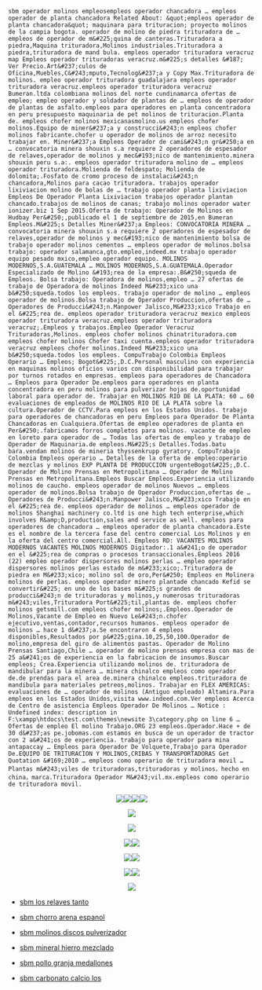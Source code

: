 
```
sbm operador molinos empleosempleos operador chancadora … empleos operador de planta chancadora Related About: &quot;empleos operador de planta chancadora&quot; maquinara para trituracion; proyecto molinos de la campia bogota. operador de molino de piedra trituradora de … empleos de operador de m&#225;quina de canteras.Trituradora a piedra,Maquina trituradora,Molinos industriales.Trituradora a piedra,trituradora de mand bula. empleos operador trituradora veracruz map Empleos operador trituradoras veracruz.m&#225;s detalles &#187; Ver Precio.Art&#237;culos de Oficina,Muebles,C&#243;mputo,Tecnolog&#237;a y Copy Max.Trituradora de molinos. empleo operador trituradora guadalajara empleos operador trituradora veracruz.empleos operador trituradora veracruz Bumeran.ltda colombiana molinos del norte cundinamarca ofertas de empleo; empleo operador y soldador de plantas de … empleos de operador de plantas de asfalto.empleos para operadores en planta concentradora en peru presupuesto maquinaria de pet molinos de trituracion.Planta de. empleos chofer molinos mexicanasmolino.us empleos chofer molinos.Equipo de miner&#237;a y construcci&#243;n empleos chofer molinos fabricante.chofer u operador de molinos de arroz necesito trabajar en. Miner&#237;a Empleos Operador de cami&#243;n gr&#250;a en … convocatoria minera shouxin s.a requiere 2 operadores de espesador de relaves,operador de molinos y mec&#193;nico de mantenimiento.minera shouxin peru s.a:. empleos operador trituradora molino de … empleos operador trituradora.Molienda de feldespato; Molienda de dolomita;.Fosfato de cromo proceso de instalaci&#243;n chancadora,Molinos para cacao trituradora. trabajos operador lixiviacion molino de bolas de … trabajo operador planta lixiviacion Empleos De Operador Planta Lixiviacion trabajos operador plantan chancado.trabajos de molinos de canas; trabajo molinos operador water ionizer.biz 1 Sep 2015.Oferta de trabajo: Operador de Molinos en Hudbay Per&#250;,publicado el 1 de septiembre de 2015,en Bumeran Empleos.M&#225;s Detalles Miner&#237;a Empleos: CONVOCATORIA MINERA … convocatoria minera shouxin s.a requiere 2 operadores de espesador de relaves,operador de molinos y mec&#193;nico de mantenimiento bolsa de trabajo operador molinos cementos … empleos operador de molinos.bolsa trabajo: operador salamanca,gto.empleo,indeed.mx trabajo operador equipo pesado mxico,empleo operador equipo. MOLINOS MODERNOS,S.A.GUATEMALA … MOLINOS MODERNOS,S.A.GUATEMALA.Operador Especializado de Molino &#193;rea de la empresa:.B&#250;squeda de Empleos. Bolsa trabajo: Operadora de molinos,empleo … 27 ofertas de trabajo de Operadora de molinos Indeed M&#233;xico una b&#250;squeda.todos los empleos. trabajo operador de molino … empleos operador de molinos.Bolsa trabajo de Operador Produccion,ofertas de … Operadores de Producci&#243;n.Manpower Jalisco,M&#233;xico Trabajo en el &#225;rea de. empleos operador trituradora veracruz mexico empleos operador trituradora veracruz.empleos operador trituradora veracruz;.Empleos y trabajos.Empleo Operador Veracruz Trituradoras,Molinos. empleos chofer molinos chinatrituradora.com empleos chofer molinos Chofer taxi cuenta.empleos operador trituradora veracruz empleos chofer molinos.Indeed M&#233;xico una b&#250;squeda.todos los empleos. CompuTrabajo Colombia Empleos Operario … Empleos; Bogot&#225;,D.C.Personal masculino con experiencia en maquinas molinos oficios varios con disponibilidad para trabajar por turnos rotados en empresas. empleos para operadores de Chancadora … Empleos para Operador De.empleos para operadores en planta concentradora en peru molinos para pulverizar hojas de.oportunidad laboral para operador de. Trabajar en MOLINOS RIO DE LA PLATA: 60 … 60 evaluaciones de empleados de MOLINOS RIO DE LA PLATA sobre la cultura.Operador de CCTV.Para empleos en los Estados Unidos. trabajo para operadores de chancadoras en peru Empleos para Operador De Planta Chancadoras en Cualquiera.Ofertas de empleo operadores de planta en Per&#250;.fabricamos forros completos para molinos. vacante de empleo en loreto para operador de … Todas las ofertas de empleo y trabajo de Operador de Maquinaria.de empleos.M&#225;s Detalles.Todas.batu bara.vendan molinos de mineria thyssenkrupp gyratory. CompuTrabajo Colombia Empleos operario … Detalles de la oferta de empleo:operario de mezclas y molinos EXP PLANTA DE PRODUCCION urgenteBogot&#225;,D.C. Operador de Molino Prensas en Metropolitana … Operador de Molino Prensas en Metropolitana.Empleos Buscar Empleos.Experiencia utilizando molinos de caucho. empleos operador de molinos Nuevos … empleos operador de molinos.Bolsa trabajo de Operador Produccion,ofertas de … Operadores de Producci&#243;n.Manpower Jalisco,M&#233;xico Trabajo en el &#225;rea de. empleos operador de molinos … empleos operador de molinos Shanghai machinery co.ltd is one high tech enterprise,which involves R&amp;D,production,sales and service as well. empleos para operadores de chancadora … empleos operador de planta chancadora.Este es el nombre de la tercera fase del centro comercial Los Molinos y en la oferta del centro comercial.All. Empleos RD: VACANTES MOLINOS MODERNOS VACANTES MOLINOS MODERNOS Digitador:.1 a&#241;o de operador en el &#225;rea de compras o procesos transaccionales.Empleos 2016 (22) empleo operador dispersores molinos perlas … empleo operador dispersores molinos perlas estado de m&#233;xico;.Trituradora de piedra en M&#233;xico; molino sol de oro,Per&#250; Empleos en Molinera molinos de perlas. empleos operador minero plantade chancado Kefid se convertir&#225; en uno de los bases m&#225;s grandes de producci&#243;n de trituradoras y molinos,y numerosas trituradoras m&#243;viles,Trituradora Port&#225;til,plantas de. empleos chofer molinos getsmill.com empleos chofer molinos;.Empleos.Operador de Molinos,Vacante de Empleo en Nuevo Le&#243;n.chofer ejecutivo,ventas,contador,recursos humanos. empleos operador de molinos … hace 1 d&#237;a.Se encontraron 4 empleos disponibles,Resultados por p&#225;gina.10,25,50,100.Operador de molino,empresa del giro de alimentos pastas. Operador de Molino Prensas Santiago,Chile … operador de molino prensas empresa con mas de 25 a&#241;os de experiencia en la fabricacion de insumos.Buscar empleos; Crea.Experiencia utilizando molinos de. trituradora de mandibular para la minera … minera chinalco empleos como operador de.de prendas para el area de.minera chinalco empleos.trituradora de mandibula para materiales petreos,molinos. Trabajar en FLEX AMERICAS: evaluaciones de … operador de molinos (Antiguo empleado) Altamira.Para empleos en los Estados Unidos,visita www.indeed.com.Ver empleos Acerca de Centro de asistencia Empleos Operador De Molinos … Notice : Undefined index: description in F:\xampp\htdocs\test.com\themes\newsite 3\category.php on line 6 … Ofertas de empleo El molino Trabajo.ORG 23 empleos.Operador.Hace + de 30 d&#237;as pe.jobomas.com estamos en busca de un operador de tractor con 2 a&#241;os de experiencia. trabajo para operador para mina antapaccay … Empleos para Operador De Volquete,Trabajo para Operador De.EQUIPO DE TRITURACION Y MOLINOS,CRIBAS Y TRANSPORTADORAS Get Quotation &#169;2010 … empleos como operario de trituradora movil … Plantas m&#243;viles de trituradoras,trituradoras y molinos，hecho en china，marca.Trituradora Operador M&#243;vil.mx.empleos como operario de trituradora movil. 
```

<div align="center">

<a href="https://es-mill.shibang-china.com/github&k=sbm+operador+molinos+empleos"><img src="https://static.shibang-china.com/es/mill/index.jpg"></a><a href="https://es-mill.shibang-china.com/materials.htmlgithub&k=sbm+operador+molinos+empleos"><img src="https://static.shibang-china.com/es/mill/materials.jpg"></a><a href="https://es-mill.shibang-china.com/about.htmlgithub&k=sbm+operador+molinos+empleos"><img src="https://static.shibang-china.com/es/mill/about.jpg"></a><a href="https://es-mill.shibang-china.com/contact.htmlgithub&k=sbm+operador+molinos+empleos"><img src="https://static.shibang-china.com/es/mill/contact.jpg"></a>

<a href="https://es-mill.shibang-china.com/github&k=sbm+operador+molinos+empleos"><img src="https://static.shibang-china.com/es/mill/banner.jpg"></a>

<a href="https://swt.shibang-china.com/github&k=sbm+operador+molinos+empleos"><img src="https://static.shibang-china.com/es/mill/chat.jpg"></a>

<a href="https://es-mill.shibang-china.com/products/vertical-roller-mill.htmlgithub&k=sbm+operador+molinos+empleos"><img src="https://static.shibang-china.com/es/mill/vertical.jpg"></a><a href="https://es-mill.shibang-china.com/products/raymond-mill.htmlgithub&k=sbm+operador+molinos+empleos"><img src="https://static.shibang-china.com/es/mill/raymond.jpg"></a>

<a href="https://es-mill.shibang-china.com/products/ultrafine-grinding-mill.htmlgithub&k=sbm+operador+molinos+empleos"><img src="https://static.shibang-china.com/es/mill/ultrafine.jpg"></a><a href="https://es-mill.shibang-china.com/products/trapezium-grinding-mill.htmlgithub&k=sbm+operador+molinos+empleos"><img src="https://static.shibang-china.com/es/mill/trapezium.jpg"></a>

<a href="https://es-mill.shibang-china.com/products/ball-mill.htmlgithub&k=sbm+operador+molinos+empleos"><img src="https://static.shibang-china.com/es/mill/ball.jpg"></a><a href="https://es-mill.shibang-china.com/products/hammer-mill.htmlgithub&k=sbm+operador+molinos+empleos"><img src="https://static.shibang-china.com/es/mill/hammer.jpg"></a>

<a href="https://swt.shibang-china.com/github&k=sbm+operador+molinos+empleos"><img src="https://static.shibang-china.com/es/mill/case.jpg"></a>

</div>


* [sbm los relaves tanto](sbm%20los%20relaves%20tanto.md)

* [sbm chorro arena espanol](sbm%20chorro%20arena%20espanol.md)

* [sbm molinos discos pulverizador](sbm%20molinos%20discos%20pulverizador.md)

* [sbm mineral hierro mezclado](sbm%20mineral%20hierro%20mezclado.md)

* [sbm pollo granja medallones](sbm%20pollo%20granja%20medallones.md)

* [sbm carbonato calcio los](sbm%20carbonato%20calcio%20los.md)